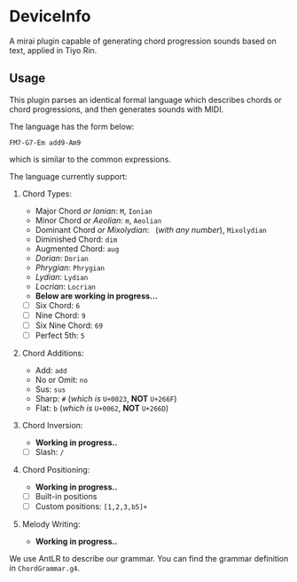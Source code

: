 # DeviceInfo
A mirai plugin capable of generating chord progression sounds based on text, applied in Tiyo Rin.

## Usage

This plugin parses an identical formal language which describes chords or chord progressions, and then generates sounds with MIDI.

The language has the form below:

```
FM7-G7-Em add9-Am9
```

which is similar to the common expressions.

The language currently support:

1. Chord Types:
   - Major Chord _or Ionian_: `M`, `Ionian`
   - Minor Chord _or Aeolian_: `m`, `Aeolian`
   - Dominant Chord _or Mixolydian_: ` `(_with any number_), `Mixolydian`
   - Diminished Chord: `dim`
   - Augmented Chord: `aug`
   - _Dorian_: `Dorian`
   - _Phrygian_: `Phrygian`
   - _Lydian_: `Lydian`
   - _Locrian_: `Locrian`
   - **Below are working in progress...**
   - [ ] Six Chord: `6`
   - [ ] Nine Chord: `9`
   - [ ] Six Nine Chord: `69`
   - [ ] Perfect 5th: `5`

2. Chord Additions:
    - Add: `add`
    - No or Omit: `no`
    - Sus: `sus`
    - Sharp: `#` (_which is_ `U+0023`, **NOT** `U+266F`)
    - Flat: `b` (_which is_ `U+0062`, **NOT** `U+266D`)

3. Chord Inversion:
    - **Working in progress..**
    - [ ] Slash: `/`

4. Chord Positioning:
    - **Working in progress..**
    - [ ] Built-in positions
    - [ ] Custom positions: `[1,2,3,b5]+`

5. Melody Writing:
    - **Working in progress..**


We use AntLR to describe our grammar. You can find the grammar definition in `ChordGrammar.g4`.

